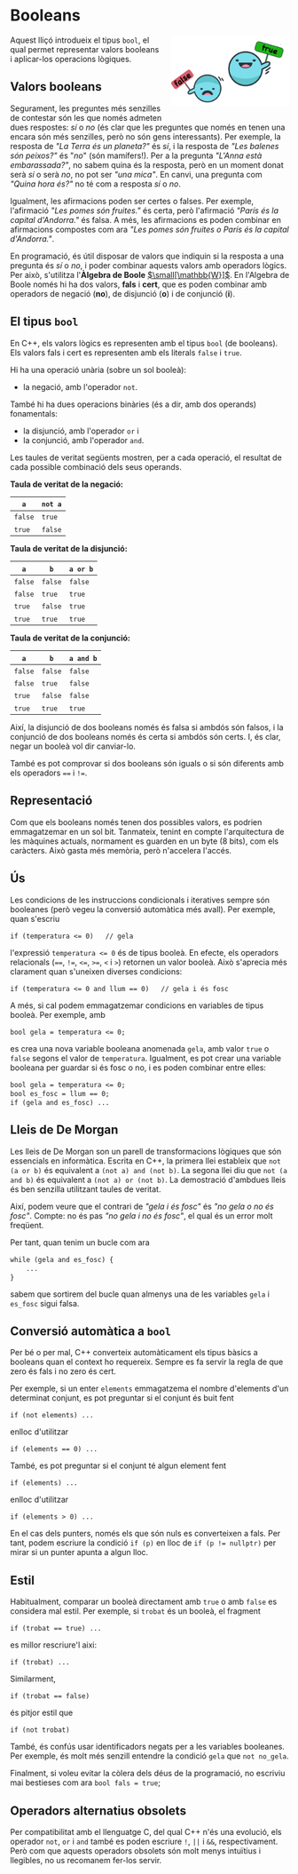 # Booleans

<img src='././booleans.png' style='height: 9em; float: right; margin: 0 0 1em 1em;'/>

Aquest lliçó introdueix el tipus `bool`,
el qual permet representar valors booleans i aplicar-los operacions lògiques.

## Valors booleans

Segurament, les preguntes més senzilles de contestar són les que només
admeten dues respostes: _sí_ o _no_ (és clar que les preguntes que
només en tenen una encara són més senzilles, però no són gens
interessants). Per exemple, la resposta de _"La Terra és un planeta?"_
és _sí_, i la resposta de _"Les balenes són peixos?"_ és "_no_" (són
mamífers!). Per a la pregunta _"L'Anna està embarassada?"_, no sabem
quina és la resposta, però en un moment donat serà _sí_ o serà _no_, no
pot ser _"una mica"_. En canvi, una pregunta com _"Quina hora és?"_ no
té com a resposta _sí_ o _no_.

Igualment, les afirmacions poden ser certes o falses. Per exemple, l'afirmació
_"Les pomes són fruites."_ és certa, però l'afirmació _"París és la capital
d'Andorra."_ és falsa. A més, les afirmacions es poden combinar
en afirmacions compostes com ara _"Les pomes són fruites o París
és la capital d'Andorra."_.

En programació, és útil disposar de valors que indiquin
si la resposta a una pregunta és _sí_ o _no_,
i poder combinar aquests valors amb operadors lògics.
Per això, s'utilitza l'**Àlgebra de Boole**
[$\small[\mathbb{W}]$](https://ca.wikipedia.org/wiki/%C3%80lgebra_de_Boole).
En l'Algebra de Boole només hi ha dos valors, **fals** i **cert**,
que es poden combinar amb operadors de negació (**no**),
de disjunció (**o**) i de conjunció (**i**).

## El tipus `bool`

En C++, els valors lògics es representen amb el tipus `bool` (de booleans).
Els valors fals i cert es representen amb els literals `false` i `true`.

Hi ha una operació unària (sobre un sol booleà):

-   la negació, amb l'operador `not`.

També hi ha dues operacions binàries (és a dir, amb dos operands) fonamentals:

-   la disjunció, amb l'operador `or` i
-   la conjunció, amb l'operador `and`.

Les taules de veritat següents mostren, per a cada operació,
el resultat de cada possible combinació dels seus operands.

**Taula de veritat de la negació:**

| `a`     | `not a` |
| ------- | ------- |
| `false` | `true`  |
| `true`  | `false` |

**Taula de veritat de la disjunció:**

| `a`     | `b`     | `a or b` |
| ------- | ------- | -------- |
| `false` | `false` | `false`  |
| `false` | `true`  | `true`   |
| `true`  | `false` | `true`   |
| `true`  | `true`  | `true`   |

**Taula de veritat de la conjunció:**

| `a`     | `b`     | `a and b` |
| ------- | ------- | --------- |
| `false` | `false` | `false`   |
| `false` | `true`  | `false`   |
| `true`  | `false` | `false`   |
| `true`  | `true`  | `true`    |

Així, la disjunció de dos booleans només és falsa si ambdós són falsos,
i la conjunció de dos booleans només és certa si ambdós són certs.
I, és clar, negar un booleà vol dir canviar-lo.

També es pot comprovar si dos booleans són iguals
o si són diferents amb els operadors `==` i `!=`.

## Representació

Com que els booleans només tenen dos possibles valors,
es podrien emmagatzemar en un sol bit.
Tanmateix, tenint en compte l'arquitectura de les màquines actuals,
normament es guarden en un byte (8 bits), com els caràcters.
Això gasta més memòria, però n'accelera l'accés.

## Ús

Les condicions de les instruccions condicionals i iteratives
sempre són booleanes (però vegeu la conversió automàtica més avall).
Per exemple, quan s'escriu

```c++c++
if (temperatura <= 0)   // gela
```

l'expressió `temperatura <= 0` és de tipus booleà.
En efecte, els operadors relacionals (`==`, `!=`, `<=`, `>=`, `<` i `>`)
retornen un valor booleà.
Això s'aprecia més clarament quan s'uneixen diverses condicions:

```c++c++
if (temperatura <= 0 and llum == 0)   // gela i és fosc
```

A més, si cal podem emmagatzemar condicions
en variables de tipus booleà.
Per exemple, amb

```c++c++
bool gela = temperatura <= 0;
```

es crea una nova variable booleana anomenada `gela`,
amb valor `true` o `false` segons el valor de `temperatura`.
Igualment, es pot crear una variable booleana
per guardar si és fosc o no,
i es poden combinar entre elles:

```c++c++
bool gela = temperatura <= 0;
bool es_fosc = llum == 0;
if (gela and es_fosc) ...
```

## Lleis de De Morgan

Les lleis de De Morgan son un parell de transformacions lògiques
que són essencials en informàtica.
Escrita en C++, la primera llei estableix que `not (a or b)`
és equivalent a `(not a) and (not b)`.
La segona llei diu que `not (a and b)` és
equivalent a `(not a) or (not b)`. La demostració d'ambdues lleis és
ben senzilla utilitzant taules de veritat.

Així, podem veure que el contrari de _"gela i és fosc"_
és _"no gela o no és fosc"_.
Compte: no és pas _"no gela i no és fosc"_,
el qual és un error molt freqüent.

Per tant, quan tenim un bucle com ara

```c++c++
while (gela and es_fosc) {
    ...
}
```

sabem que sortirem del bucle quan almenys una de les variables
`gela` i `es_fosc` sigui falsa.

## Conversió automàtica a `bool`

Per bé o per mal, C++ converteix automàticament els tipus bàsics
a booleans quan el context ho requereix. Sempre es fa servir
la regla de que zero és fals i no zero és cert.

Per exemple, si un enter `elements` emmagatzema el nombre d'elements d'un
determinat conjunt, es pot preguntar si el conjunt és buit fent

```c++c++
if (not elements) ...
```

enlloc d'utilitzar

```c++c++
if (elements == 0) ...
```

També, es pot preguntar si el conjunt té algun element fent

```c++c++
if (elements) ...
```

enlloc d'utilitzar

```c++c++
if (elements > 0) ...
```

En el cas dels punters, només els que són nuls es converteixen a fals.
Per tant, podem escriure la condició `if (p)` en lloc
de `if (p != nullptr)` per mirar si un punter apunta a algun lloc.

## Estil

Habitualment, comparar un booleà directament amb `true` o amb `false` es
considera mal estil. Per exemple, si `trobat` és un booleà, el fragment

```c++c++
if (trobat == true) ...
```

es millor rescriure'l aixi:

```c++c++
if (trobat) ...
```

Similarment,

```c++c++
if (trobat == false)
```

és pitjor estil que

```c++c++
if (not trobat)
```

També, és confús usar identificadors negats
per a les variables booleanes.
Per exemple, és molt més senzill entendre la condició `gela` que `not no_gela`.

Finalment, si voleu evitar la còlera dels déus de la programació,
no escriviu mai bestieses com ara `bool fals = true`;

## Operadors alternatius obsolets

Per compatibilitat amb el llenguatge C, del qual C++ n'és una evolució,
els operador `not`, `or` i `and`
també es poden escriure `!`, `||` i `&&`, respectivament.
Però com que aquests operadors obsolets són molt menys intuïtius i llegibles,
no us recomanem fer-los servir.

<Autors autors="jpetit roura"/>
